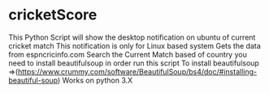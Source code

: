 # cricketScore
This Python Script will show the desktop notification on ubuntu of current cricket match
This notification is only for Linux based system
Gets the data from espncricinfo.com
Search the Current Match based of country
you need to install beautifulsoup in order run this script
To install beautifulsoup =>(https://www.crummy.com/software/BeautifulSoup/bs4/doc/#installing-beautiful-soup)
Works on python 3.X

